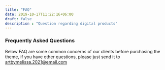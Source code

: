 ```yaml
---
title: "FAQ"
date: 2019-10-17T11:22:16+06:00
draft: false
description : "Question regarding digital products"
---
```


### Frequently Asked Questions

Below FAQ are some common concerns of our clients before purchasing the <br> theme, if you have other questions, please just send it to artbymelissa.2021@email.com
